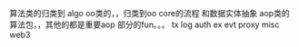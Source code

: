 

算法类的归类到  algo
oo类的，，归类到oo
core的流程 和数据实体抽象
aop类的算法包，，其他的都是重要aop 部分的fun。。。    tx log auth ex evt  proxy 
misc
web3

